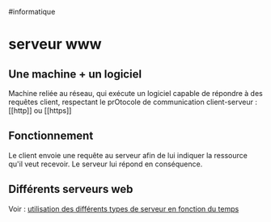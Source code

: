 #informatique 
# serveur www
## Une machine + un logiciel
Machine reliée au réseau, qui exécute un logiciel capable de répondre à des requêtes client, respectant le prOtocole de communication client-serveur : [[http]] ou [[https]]

## Fonctionnement
Le client envoie une requête au serveur afin de lui indiquer la ressource qu'il veut recevoir.
Le serveur lui répond en conséquence.

## Différents serveurs web
Voir : [utilisation des différents types de serveur en fonction du temps](https://new.netcraft.colm/archives/category/web-server-survey)

